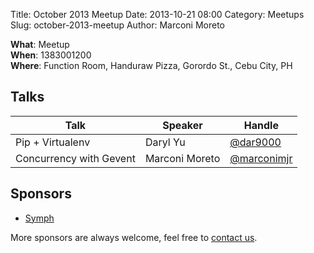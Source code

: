 Title: October 2013 Meetup
Date: 2013-10-21 08:00
Category: Meetups
Slug: october-2013-meetup
Author: Marconi Moreto

**What**: Meetup  
**When**: 1383001200  
**Where**: Function Room, Handuraw Pizza, Gorordo St., Cebu City, PH  

## Talks

Talk                    | Speaker         | Handle
----------------------- | --------------- | ------------
Pip + Virtualenv        | Daryl Yu        | [@dar9000](https://twitter.com/dar9000)
Concurrency with Gevent | Marconi Moreto  | [@marconimjr](https://twitter.com/marconimjr)

## Sponsors

- [Symph](http://sym.ph)

More sponsors are always welcome, feel free to [contact us](mailto:admin@pizzapy.ph).
